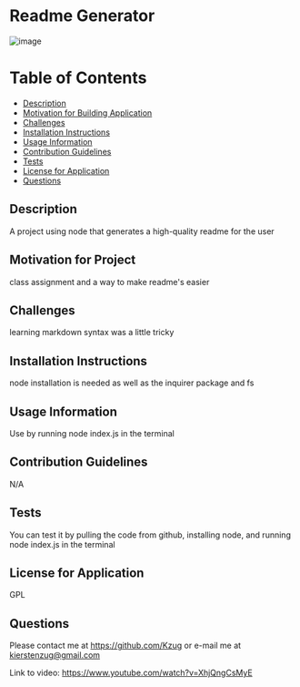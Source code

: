 # Readme Generator

![image](https://img.shields.io/badge/License-GPL-red)

# Table of Contents

- [Description](#description)
- [Motivation for Building Application](#motivation-for-project)
- [Challenges](#challenges)
- [Installation Instructions](#installation-instructions)
- [Usage Information](#usage-information)
- [Contribution Guidelines](#contribution-guidelines)
- [Tests](#tests)
- [License for Application](#license-for-application)
- [Questions](#questions)

## Description

A project using node that generates a high-quality readme for the user

## Motivation for Project

class assignment and a way to make readme's easier

## Challenges

learning markdown syntax was a little tricky

## Installation Instructions

node installation is needed as well as the inquirer package and fs

## Usage Information

Use by running node index.js in the terminal

## Contribution Guidelines

N/A

## Tests

You can test it by pulling the code from github, installing node, and running node index.js in the terminal

## License for Application

GPL

## Questions

Please contact me at https://github.com/Kzug or e-mail me at kierstenzug@gmail.com

Link to video: https://www.youtube.com/watch?v=XhjQngCsMyE
